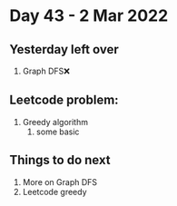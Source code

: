 # Day 43 - 2 Mar 2022

## Yesterday left over
1. Graph DFS❌

## Leetcode problem:
1. Greedy algorithm
   1. some basic

## Things to do next
1. More on Graph DFS
2. Leetcode greedy
